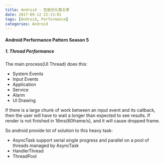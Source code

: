 ```yaml
---
title: Android - 性能优化第五季
date: 2017-09-12 22:13:01
tags: [Android, Performance]
categories: Android
---
```


#### Android Performance Pattern Season 5

##### 1. Thread Performance

The main process(UI Thread) does this:

* System Events
* Input Events
* Application
* Service
* Alarm
* UI Drawing

If there is a large chunk of work between an input event and its callback, then the user will have to wait a longer than expected to see results. If render is not finished in 16ms(60frame/s), and it will cause dropped frame. 

So android provide lot of solution to this heavy task:

* AsyncTask support serial single progress and parallel on a pool of threads managed by AsyncTask
* HandlerThread
* ThreadPool